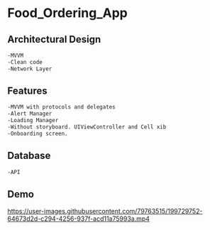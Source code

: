 # Food_Ordering_App


<h2>Architectural Design</h2>

```html
-MVVM
-Clean code
-Network Layer
```

<h2>Features</h2>

```html
-MVVM with protocols and delegates
-Alert Manager
-Loading Manager
-Without storyboard. UIViewController and Cell xib
-Onboarding screen.
```

<h2>Database</h2>

```html
-API
```
<h2>Demo</h2>



https://user-images.githubusercontent.com/79763515/199729752-64673d2d-c294-4256-937f-acd11a75993a.mp4





